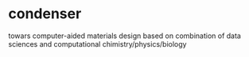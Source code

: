 # condenser
towars computer-aided materials design based on combination of data sciences and computational chimistry/physics/biology
